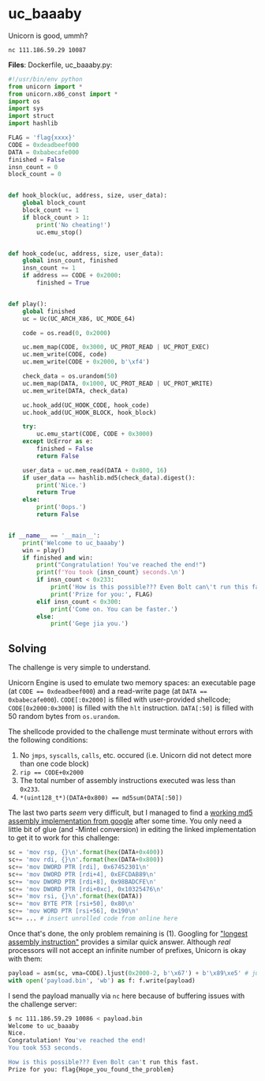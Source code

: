 # uc_baaaby
Unicorn is good, ummh?

`nc 111.186.59.29 10087`

**Files**: Dockerfile, uc_baaaby.py:
```python
#!/usr/bin/env python
from unicorn import *
from unicorn.x86_const import *
import os
import sys
import struct
import hashlib

FLAG = 'flag{xxxx}'
CODE = 0xdeadbeef000
DATA = 0xbabecafe000
finished = False
insn_count = 0
block_count = 0


def hook_block(uc, address, size, user_data):
    global block_count
    block_count += 1
    if block_count > 1:
        print('No cheating!')
        uc.emu_stop()


def hook_code(uc, address, size, user_data):
    global insn_count, finished
    insn_count += 1
    if address == CODE + 0x2000:
        finished = True


def play():
    global finished
    uc = Uc(UC_ARCH_X86, UC_MODE_64)

    code = os.read(0, 0x2000)

    uc.mem_map(CODE, 0x3000, UC_PROT_READ | UC_PROT_EXEC)
    uc.mem_write(CODE, code)
    uc.mem_write(CODE + 0x2000, b'\xf4')

    check_data = os.urandom(50)
    uc.mem_map(DATA, 0x1000, UC_PROT_READ | UC_PROT_WRITE)
    uc.mem_write(DATA, check_data)

    uc.hook_add(UC_HOOK_CODE, hook_code)
    uc.hook_add(UC_HOOK_BLOCK, hook_block)

    try:
        uc.emu_start(CODE, CODE + 0x3000)
    except UcError as e:
        finished = False
        return False

    user_data = uc.mem_read(DATA + 0x800, 16)
    if user_data == hashlib.md5(check_data).digest():
        print('Nice.')
        return True
    else:
        print('0ops.')
        return False


if __name__ == '__main__':
    print('Welcome to uc_baaaby')
    win = play()
    if finished and win:
        print("Congratulation! You've reached the end!")
        print(f'You took {insn_count} seconds.\n')
        if insn_count < 0x233:
            print('How is this possible??? Even Bolt can\'t run this fast.')
            print('Prize for you:', FLAG)
        elif insn_count < 0x300:
            print('Come on. You can be faster.')
        else:
            print('Gege jia you.')
```
## Solving
The challenge is very simple to understand.

Unicorn Engine is used to emulate two memory spaces: an executable page (at `CODE == 0xdeadbeef000`) and a read-write page (at `DATA == 0xbabecafe000`). `CODE[:0x2000]` is filled with user-provided shellcode; `CODE[0x2000:0x3000]` is filled with the `hlt` instruction. `DATA[:50]` is filled with 50 random bytes from `os.urandom`.

The shellcode provided to the challenge must terminate without errors with the following conditions:

1. No `jmps`, `syscalls`, `calls`, etc. occured (i.e. Unicorn did not detect more than one code block)
2. `rip == CODE+0x2000`
3. The total number of assembly instructions executed was less than `0x233`.
4. `*(uint128_t*)(DATA+0x800) == md5sum(DATA[:50])`

The last two parts _seem_ very difficult, but I managed to find a [working md5 assembly implementation from google](https://www.nayuki.io/res/fast-md5-hash-implementation-in-x86-assembly/md5-fast-x8664.S) after some time. You only need a little bit of glue (and -Mintel conversion) in editing the linked implementation to get it to work for this challenge:
```python
sc = 'mov rsp, {}\n'.format(hex(DATA+0x400))
sc+= 'mov rdi, {}\n'.format(hex(DATA+0x800))
sc+= 'mov DWORD PTR [rdi], 0x67452301\n'
sc+= 'mov DWORD PTR [rdi+4], 0xEFCDAB89\n'
sc+= 'mov DWORD PTR [rdi+8], 0x98BADCFE\n'
sc+= 'mov DWORD PTR [rdi+0xc], 0x10325476\n'
sc+= 'mov rsi, {}\n'.format(hex(DATA))
sc+= 'mov BYTE PTR [rsi+50], 0x80\n'
sc+= 'mov WORD PTR [rsi+56], 0x190\n'
sc+= ... # insert unrolled code from online here
```
Once that's done, the only problem remaining is (1). Googling for ["longest assembly instruction"](https://stackoverflow.com/a/18972014) provides a similar quick answer. Although _real_ processors will not accept an infinite number of prefixes, Unicorn is okay with them:
```python
payload = asm(sc, vma=CODE).ljust(0x2000-2, b'\x67') + b'\x89\xe5' # just "mov sp, bp" but with a really long prefix
with open('payload.bin', 'wb') as f: f.write(payload)
```
I send the payload manually via `nc` here because of buffering issues with the challenge server:
```sh
$ nc 111.186.59.29 10086 < payload.bin
Welcome to uc_baaaby
Nice.
Congratulation! You've reached the end!
You took 553 seconds.

How is this possible??? Even Bolt can't run this fast.
Prize for you: flag{Hope_you_found_the_problem}
```
